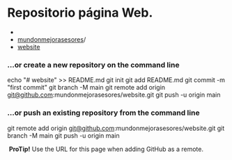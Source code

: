 # Repositorio página Web.

- 
- [mundonmejorasesores](https://github.com/mundonmejorasesores)/
- [website](https://github.com/mundonmejorasesores/website)



### …or create a new repository on the command line

echo "# website" >> README.md
git init
git add README.md
git commit -m "first commit"
git branch -M main
git remote add origin git@github.com:mundonmejorasesores/website.git
git push -u origin main

### …or push an existing repository from the command line

git remote add origin git@github.com:mundonmejorasesores/website.git
git branch -M main
git push -u origin main

 **ProTip!** Use the URL for this page when adding GitHub as a remote.
